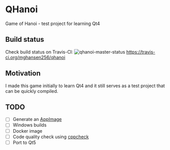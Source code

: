 # QHanoi
Game of Hanoi - test project for learning Qt4

## Build status

Check build status on Travis-CI: ![qhanoi-master-status](https://travis-ci.org/mghansen256/qhanoi.svg?branch=master) https://travis-ci.org/mghansen256/qhanoi

## Motivation

I made this game initially to learn Qt4 and it still serves as a test project that can be quickly compiled.

## TODO

- [ ] Generate an [AppImage](http://appimage.org/)
- [ ] Windows builds
- [ ] Docker image
- [ ] Code quality check using [cppcheck](http://cppcheck.sourceforge.net/)
- [ ] Port to Qt5
